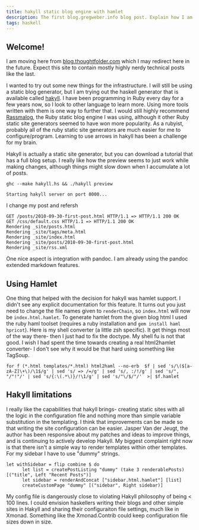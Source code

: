 ```yaml
---
title: hakyll static blog engine with hamlet
description: The first blog.gregweber.info blog post. Explain how I am using the hakyll static blog engine with hamlet
tags: haskell
---
```


Welcome!
------

I am moving here from [blog.thoughtfolder.com](blog.thoughtfolder.com) which I may redirect here in the future. Expect this site to contain mostly highly nerdy technical posts like the last.

I wanted to try out some new things for the infrastructure. I will still be using a static blog generator, but I am trying out the haskell generator that is available called [hakyll](http://jaspervdj.be/hakyll/). I have been programming in Ruby every day for a few years now, so I look to other language to learn more. Using more tools written with them is one way to further that. I would still highly recommend [Rassmalog](rassmalog.rubyforge.org/), the Ruby static blog engine I was using, although it other Ruby static site generators seemed to have won more popularity. As a rubyist, probably all of the ruby static site generators are much easier for me to configure/program. Learning to use arrows in hakyll has been a challenge for my brain.

Hakyll is actually a static site generator, but you can download a tutorial that has a full blog setup. I really like how the preview seems to just work while making changes, although things might slow down when I accumulate a lot of posts.

~~~
ghc --make hakyll.hs && ./hakyll preview

Starting hakyll server on port 8000...
~~~

I change my post and refersh

~~~
GET /posts/2010-09-30-first-post.html HTTP/1.1 => HTTP/1.1 200 OK
GET /css/default.css HTTP/1.1 => HTTP/1.1 200 OK
Rendering _site/posts.html
Rendering _site/tags/meta.html
Rendering _site/index.html
Rendering _site/posts/2010-09-30-first-post.html
Rendering _site/rss.xml
~~~

One nice aspect is integration with pandoc. I am already using the pandoc extended markdown features.

Using Hamlet
------------
One thing that helped with the decision for hakyll was hamlet support. I didn't see any explicit documentation for this feature. It turns out you just need to change the file names given to `renderChain`, so `index.html` will now be `index.html.hamlet`. To generate hamlet from the given blog html I used the ruby haml toolset (requires a ruby installation and `gem install haml hpricot`). Here is my shell converter (a little zsh specific). It get things most of the way there- then I just had to fix the doctype. My shell fu is not that good. I wish I had spent the time towards creating a real html2hamlet converter- I don't see why it would be that hard using something like TagSoup.

    for f (*.html templates/*.html) html2haml --no-erb  $f | sed 's/\($[a-zA-Z]\+\)/\1$/g' | sed 's/ => /=/g' | sed 's/, :/!/g' | sed 's/", "/"!"/' | sed 's/{:\(.*\)}/!\1/g' | sed 's/"\/$/"/'  >| $f.hamlet


Hakyll limitations
------------------

I really like the capabilities that hakyll brings- creating static
sites with all the logic in the configuration file and nothing more
than simple variable substitution in the templating.
I think that improvements can be made so that writing the site configuration can be easier.
Jasper Van der Jeugt, the author has been responsive about my patches and ideas to improve things, and is continuing to actively develop Hakyll.
My biggest complaint right now is that there isn't a simple way to render templates within other templates. For my sidebar I have to use "dummy" strings.

    let withSidebar = flip combine $ do
          let list = createPostListing "dummy" (take 3 renderablePosts) [("title", Left "Recent Posts")]
          let sidebar = renderAndConcat ["sidebar.html.hamlet"] [list]
          createCustomPage "dummy" [("sidebar", Right sidebar)]

My config file is dangerously close to violating Hakyll philosophy of being < 100 lines.
I could envision haskellers writing their blogs and other simple sites in Hakyll and sharing their configuraiton file settings, much like in Xmonad.
Something like the Xmonad.Contrib could keep configuration file sizes down in size.
